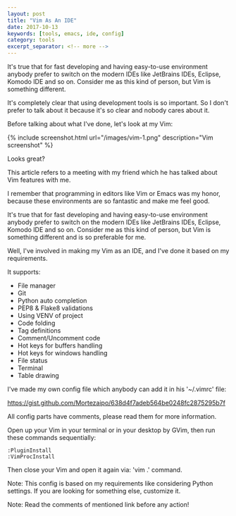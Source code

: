 ```yaml
---
layout: post
title: "Vim As An IDE"
date: 2017-10-13
keywords: [tools, emacs, ide, config]
category: tools
excerpt_separator: <!-- more -->
---
```

It's true that for fast developing and having easy-to-use environment
anybody prefer to switch on the modern IDEs like JetBrains IDEs, Eclipse,
Komodo IDE and so on. Consider me as this kind of person, but Vim is
something different.
<!-- more -->
It's completely clear that using development tools is so important.
So I don't prefer to talk about it because it's so clear and nobody cares about it.

Before talking about what I've done, let's look at my Vim:

{% include screenshot.html url="/images/vim-1.png" description="Vim screenshot" %}

Looks great?

This article refers to a meeting with my friend which he has talked about Vim features with me.

I remember that programming in editors like Vim or Emacs was my honor,
because these environments are so fantastic and make me feel good.

It's true that for fast developing and having easy-to-use environment anybody prefer
to switch on the modern IDEs like JetBrains IDEs, Eclipse, Komodo IDE and so on.
Consider me as this kind of person, but Vim is something different and is so preferable for me.

Well, I've involved in making my Vim as an IDE, and I've done it based on my requirements.

It supports:

* File manager
* Git
* Python auto completion
* PEP8 & Flake8 validations
* Using VENV of project
* Code folding
* Tag definitions
* Comment/Uncomment code
* Hot keys for buffers handling
* Hot keys for windows handling
* File status
* Terminal
* Table drawing

I've made my own config file which anybody can add it in his '~/.vimrc' file:

https://gist.github.com/Mortezaipo/638d4f7adeb564be0248fc2875295b7f

All config parts have comments, please read them for more information.

Open up your Vim in your terminal or in your desktop by GVim, then run these commands sequentially:
```
:PluginInstall
:VimProcInstall
```

Then close your Vim and open it again via: 'vim .' command.

Note: This config is based on my requirements like considering Python settings. If you are looking for something else, customize it.

Note: Read the comments of mentioned link before any action!
